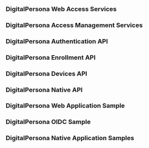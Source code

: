 ### DigitalPersona Web Access Services
### DigitalPersona Access Management Services
### DigitalPersona Authentication API
### DigitalPersona Enrollment API
### DigitalPersona Devices API
### DigitalPersona Native API
### DigitalPersona Web Application Sample
### DigitalPersona OIDC Sample
### DigitalPersona Native Application Samples
